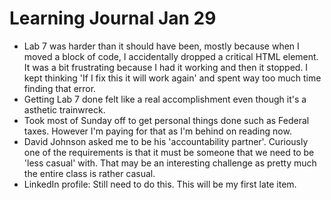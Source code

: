 <h1>Learning Journal Jan 29</h1>
<ul>
<li>Lab 7 was harder than it should have been, mostly because when I moved a block of code, I accidentally dropped a critical HTML element.  It was a bit frustrating because I had it working and then it stopped.  I kept thinking 'If I fix this it will work again' and spent way too much time finding that error.</li>  
<li>Getting Lab 7 done felt like a real accomplishment even though it's a asthetic trainwreck.</li>
<li>Took most of Sunday off to get personal things done such as Federal taxes.  However I'm paying for that as I'm behind on reading now.</li>
<li>David Johnson asked me to be his 'accountability partner'.  Curiously one of the requirements is that it must be someone that we need to be 'less casual' with.  That may be an interesting challenge as pretty much the entire class is rather casual.</li>
<li>LinkedIn profile:  Still need to do this.  This will be my first late item.</li>
</ul>